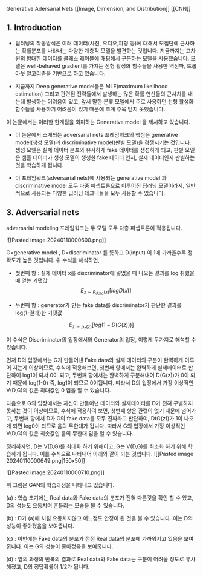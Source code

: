 Generative Adersarial Nets
[[Image, Dimension, and Distribution]]
[[CNN]]

## 1. Introduction

- 딥러닝의 작동방식은 여러 데이터(사진, 오디오,파형 등)에 대해서 모집단에 근사하는 확률분포를 나타내는 다양한 계층적 모델을 발견하는 것입니다. 지금까지는 고차원의 방대한 데이터를 클래스 레이블에 매핑해서 구분하는 모델을 사용했습니다. 모델은 well-behaved gradient를 가지는 선형 활성화 함수들을 사용한 역전파, 드롭아웃 알고리즘을 기반으로 하고 있습니다.

- 지금까지 Deep generative model들은 MLE(maximum likelihood estimation) 그리고 관련된 전략들에서 발생하는 많은 확률 연산들의 근사치를 내는데 발생하는 어려움이 있고, 앞서 말한 분류 모델에서 주로 사용하던 선형 활성화 함수들을 사용하기 어려움이 있기 때문에 크게 주목 받지 못했습니다.

이 논문에서는 이러한 한계점을 회피하는 Generative model 을 제시하고 있습니다.

- 이 논문에서 소개되는 adversarial nets 프레임워크의 핵심은 generative model(생성 모델)과 discriminative model(판별 모델)을 경쟁시키는 것입니다. 생성 모델은 실제 데이터 분포와 유사하게 fake 데이터를 생성하게 되고, 판별 모델은 샘플 데이터가 생성 모델이 생성한 fake 데이터 인지, 실제 데이터인지 판별하는 것을 학습하게 됩니다.

- 이 프레임워크(adversarial nets)에 사용되는 generative model 과 discriminative model 모두 다중 퍼셉트론으로 이루어진 딥러닝 모델이라서, 일반적으로 사용되는 다양한 딥러닝 테크닉들을 모두 사용할 수 있습니다.


## 3. Adversarial nets

adversarial modeling 프레임워크는 두 모델 모두 다층 퍼셉트론이 적용됩니다.

![[Pasted image 20240110000600.png]]

G=generative model , D=discriminator 를 뜻하고 D(input) 이 1에 가까울수록 정확도가 높은 것입니다. 위 수식을 해석하면,


- 첫번째 항 : 실제 데이터 x를 discriminator에 넣었을 때 나오는 결과를 log 취했을 때 얻는 기댓값
  $$ E_{x \sim P_{data}(x)}[logD(x)] $$


- 두번째 항 : generator가 만든 fake data를 discriminator가 판단한 결과를 log(1-결과)한 기댓값

$$ E_{z\sim p_z(z)}[log(1-D(G(z)))] $$

이 수식은 Discriminator의 입장에서와 Generator의 입장, 이렇게 두가지로 해석할 수 있습니다.

먼저 D의 입장에서는 G가 만들어낸 Fake data와 실제 데이터의 구분이 완벽하게 이루어 지는게 이상이므로, 수식에 적용해보면, 첫번째 항에서는 완벽하게 실제데이터로 판단하여 log1이 되서 0이 되고, 두번째 항에서는 완벽하게 구분해내어 D(G(z))가 0이 되기 때문에 log(1-0) 즉, log1이 되므로 0이됩니다. 따라서 D의 입장에서 가장 이상적인 V(D,G)의 값은 최대값인 0 임을 알 수 있습니다.

다음으로 G의 입장에서는 자신이 만들어낸 데이터와 실제데이터를 D가 전혀 구별하지 못하는 것이 이상이므로, 수식에 적용하여 보면, 첫번째 항은 관련이 없기 때문에 넘어가고, 두번째 항에서 D가 G의 fake data를 모두 진짜라고 판단하여, D(G(z))가 1이 나오게 되면 log0이 되므로 음의 무한대가 됩니다. 따라서 G의 입장에서 가장 이상적인 V(D,G)의 값은 최솟값인 음의 무한대 임을 알 수 있습니다.

정리하자면, D는 V(D,G)를 최대화 하기 위해이고, G는 V(D,G)를 최소화 하기 위해 학습하게 됩니다. 이를 수식으로 나타내어 아래와 같이 되는 것입니다.
![[Pasted image 20240110000649.png|150x50]]

![[Pasted image 20240110000710.png]]

위 그림은 GAN의 학습과정을 나타내고 있습니다.

(a) : 학습 초기에는 Real data와 Fake data의 분포가 전혀 다른것을 확인 할 수 있고, D의 성능도 요동치며 흔들리는 모습을 볼 수 있습니다.

(b) : D가 (a)때 처럼 요동치지않고 어느정도 안정이 된 것을 볼 수 있습니다. 이는 D의 성능이 좋아졌음을 보여줍니다.

(c) : 이번에는 Fake data의 분포가 점점 Real data의 분포에 가까워지고 있음을 보여줍니다. 이는 G의 성능이 좋아졌음을 보여줍니다.

(d) : 앞의 과정의 반복의 결과로 Real data와 Fake data는 구분이 어려울 정도로 유사해졌고, D의 정답확률이 1/2가 됩니다.
















